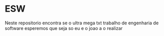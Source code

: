 # ESW
Neste repositorio encontra se o ultra mega txt trabalho de engenharia de software esperemos que seja so eu e o joao a o realizar
